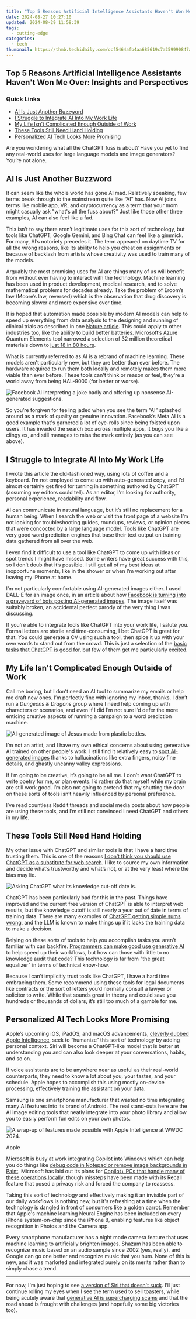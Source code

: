 ```yaml
---
title: "Top 5 Reasons Artificial Intelligence Assistants Haven't Won Me Over: Insights and Perspectives"
date: 2024-08-27 10:27:10
updated: 2024-08-29 11:58:39
tags:
  - cutting-edge
categories:
  - tech
thumbnail: https://thmb.techidaily.com/ccf5464afb4aa685619c7a259990847a57c5c05dab74619d5212fa55287fa1c5.jpg
---
```


## Top 5 Reasons Artificial Intelligence Assistants Haven't Won Me Over: Insights and Perspectives

### Quick Links

* [AI Is Just Another Buzzword](https://on-screen-recording.techidaily.com/updated-covert-composition-of-private-recordings-for-2024/)
* [I Struggle to Integrate AI Into My Work Life](https://location-social.techidaily.com/in-2024-4-most-known-ways-to-find-someone-on-tinder-for-itel-p55plus-by-name-drfone-by-drfone-virtual-android/)
* [My Life Isn't Complicated Enough Outside of Work](https://android-pokemon-go.techidaily.com/in-2024-what-legendaries-are-in-pokemon-platinum-on-oppo-a18-drfone-by-drfone-virtual-android/)
* [These Tools Still Need Hand Holding](https://article-tips.techidaily.com/in-2024-elevating-your-videography-through-audio-storytelling/)
* [Personalized AI Tech Looks More Promising](https://howto.techidaily.com/best-methods-for-vivo-t2-pro-5g-wont-turn-on-drfone-by-drfone-fix-android-problems-fix-android-problems/)

 Are you wondering what all the ChatGPT fuss is about? Have you yet to find any real-world uses for large language models and image generators? You’re not alone.

##  AI Is Just Another Buzzword

 It can seem like the whole world has gone AI mad. Relatively speaking, few terms break through to the mainstream quite like “AI” has. Now AI joins terms like mobile app, VR, and cryptocurrency as a term that your mom might casually ask "what's all the fuss about?" Just like those other three examples, AI can also feel like a fad.

 This isn’t to say there aren’t legitimate uses for this sort of technology, but tools like ChatGPT, Google Gemini, and Bing Chat can feel like a gimmick. For many, AI’s notoriety precedes it. The term appeared on daytime TV for all the wrong reasons, like its ability to help you cheat on assignments or because of backlash from artists whose creativity was used to train many of the models.

 Arguably the most promising uses for AI are things many of us will benefit from without ever having to interact with the technology. Machine learning has been used in product development, medical research, and to solve mathematical problems for decades already. Take the problem of Eroom’s law (Moore’s law, reversed) which is the observation that drug discovery is becoming slower and more expensive over time.

 It is hoped that automation made possible by modern AI models can help to speed up everything from data analysis to the designing and running of clinical trials as described in one [Nature article](https://www.nature.com/articles/d41586-024-00753-x). This could apply to other industries too, like the ability to build better batteries. Microsoft’s Azure Quantum Elements tool narrowed a selection of 32 million theoretical materials down to [just 18 in 80 hours](https://www.livescience.com/technology/artificial-intelligence/scientists-built-a-low-lithium-battery-from-a-new-material-that-took-just-hours-to-discover-thanks-to-ai).

 What is currently referred to as AI is a rebrand of machine learning. These models aren't particularly new, but they are better than ever before. The hardware required to run them both locally and remotely makes them more viable than ever before. These tools can't think or reason or feel, they're a world away from being HAL-9000 (for better or worse).

![Facebook AI interpreting a joke badly and offering up nonsense AI-generated suggestions.](https://static1.howtogeekimages.com/wordpress/wp-content/uploads/2024/06/img_7249.jpg) 

 So you’re forgiven for feeling jaded when you see the term “AI” splashed around as a mark of quality or genuine innovation. Facebook’s Meta AI is a good example that's garnered a lot of eye-rolls since being foisted upon users. It has invaded the search box across multiple apps, it bugs you like a clingy ex, and still manages to miss the mark entirely (as you can see above).

##  I Struggle to Integrate AI Into My Work Life

 I wrote this article the old-fashioned way, using lots of coffee and a keyboard. I’m not employed to come up with auto-generated copy, and I’d almost certainly get fired for turning in something authored by ChatGPT (assuming my editors could tell). As an editor, I’m looking for authority, personal experience, readability and flow.

 AI can communicate in natural language, but it’s still no replacement for a human being. When I search the web or visit the front page of a website I’m not looking for troubleshooting guides, roundups, reviews, or opinion pieces that were concocted by a large language model. Tools like ChatGPT are very good word prediction engines that base their text output on training data gathered from all over the web.

 I even find it difficult to use a tool like ChatGPT to come up with ideas or spot trends I might have missed. Some writers have great success with this, so I don't doub that it’s possible. I still get all of my best ideas at inopportune moments, like in the shower or when I’m working out after leaving my iPhone at home. 

 I’m not particularly comfortable using AI-generated images either. I used DALL-E for an image once, in an article about how [Facebook is turning into a graveyard of bots posting AI-generated images](https://smart-video-creator.techidaily.com/in-2024-zero-cost-4k-video-conversion-top-10-solutions/). The image itself was suitably broken, an accidental perfect parody of the very thing I was discussing.

 If you’re able to integrate tools like ChatGPT into your work life, I salute you. Formal letters are sterile and time-consuming, I bet ChatGPT is great for that. You could generate a CV using such a tool, then spice it up with your own words to stand out from the crowd. This is just a selection of the [basic tasks that ChatGPT is good for](https://facebook-clips.techidaily.com/updated-achieve-higher-interactions-mastering-the-art-of-square-videos-for-2024/), but few of them get me particularly excited.

##  My Life Isn't Complicated Enough Outside of Work

 Call me boring, but I don’t need an AI tool to summarize my emails or help me draft new ones. I’m perfectly fine with ignoring my inbox, thanks. I don’t run a _Dungeons & Dragons_ group where I need help coming up with characters or scenarios, and even if I did I’m not sure I’d defer the more enticing creative aspects of running a campaign to a word prediction machine.

![AI-generated image of Jesus made from plastic bottles.](https://static1.howtogeekimages.com/wordpress/wp-content/uploads/2024/04/ptdlxoo.jpeg) 

 I’m not an artist, and I have my own ethical concerns about using generative AI trained on other people's work. I still find it relatively easy to [spot AI-generated images](https://on-screen-recording.techidaily.com/in-2024-evolutionary-tools-redefining-the-art-of-game-capture-beyond-fbx/) thanks to hallucinations like extra fingers, noisy fine details, and ghastly uncanny valley expressions.

 If I’m going to be creative, it’s going to be all me. I don’t want ChatGPT to write poetry for me, or plan events. I’d rather do that myself while my brain are still work good. I’m also not going to pretend that my shutting the door on these sorts of tools isn’t heavily influenced by personal preference.

 I’ve read countless Reddit threads and social media posts about how people are using these tools, and I’m still not convinced I need ChatGPT and others in my life.

##  These Tools Still Need Hand Holding

 My other issue with ChatGPT and similar tools is that I have a hard time trusting them. This is one of the reasons [I don’t think you should use ChatGPT as a substitute for web search](https://vp-tips.techidaily.com/updated-unveiling-the-1-to-5-of-windows-free-screen-capture-apps-for-2024/). I like to source my own information and decide what’s trustworthy and what’s not, or at the very least where the bias may lie.

![Asking ChatGPT what its knowledge cut-off date is.](https://static1.howtogeekimages.com/wordpress/wp-content/uploads/2024/06/screenshot-2024-06-18-at-09-56-26.png) 

 ChatGPT has been particularly bad for this in the past. Things have improved and the current free version of ChatGPT is able to interpret web results, but the knowledge cutoff is still nearly a year out of date in terms of training data. There are many examples of [ChatGPT getting simple sums wrong](https://win-blog.techidaily.com/1722998864296-persistently-unresponsive-heres-how-to-fix-the-latest-freezing-issues-in-new-world/), and the LLM is known to make things up if it lacks the training data to make a decision.

 Relying on these sorts of tools to help you accomplish tasks you aren’t familiar with can backfire. [Programmers can make good use generative AI](https://apple-account.techidaily.com/top-notch-solutions-for-disabled-apple-id-on-apple-iphone-15-making-it-possible-by-drfone-ios/) to help speed up their workflows, but how can those with little to no knowledge audit that code? This technology is far from "the great equalizer" in terms of technical know-how.

 Because I can’t implicitly trust tools like ChatGPT, I have a hard time embracing them. Some recommend using these tools for legal documents like contracts or the sort of letters you’d normally consult a lawyer or solicitor to write. While that sounds great in theory and could save you hundreds or thousands of dollars, it’s still too much of a gamble for me.

##  Personalized AI Tech Looks More Promising

 Apple’s upcoming iOS, iPadOS, and macOS advancements, [cleverly dubbed Apple Intelligence](https://youtube-videos.techidaily.com/investing-successfully-with-a-makeup-channel/), seek to “humanize” this sort of technology by adding personal context. Siri will become a ChatGPT-like model that is better at understanding you and can also look deeper at your conversations, habits, and so on.

 If voice assistants are to be anywhere near as useful as their real-world counterparts, they need to know a lot about you, your tastes, and your schedule. Apple hopes to accomplish this using mostly on-device processing, effectively training the assistant on your data.

 Samsung is one smartphone manufacturer that wasted no time integrating many AI features into its brand of Android. The real stand-outs here are the AI image editing tools that neatly integrate into your photo library and allow you to easily perform fun edits on your own photos. 

![A wrap-up of features made possible with Apple Intelligence at WWDC 2024.](https://static1.howtogeekimages.com/wordpress/wp-content/uploads/2024/06/apple_intelligence_wrap_up-1.png) 

Apple

 Microsoft is busy at work integrating Copilot into Windows which can help you do things like [debug code in Notepad or remove image backgrounds in Paint](https://screen-mirror.techidaily.com/how-to-mirror-your-vivo-y77t-screen-to-pc-with-chromecast-drfone-by-drfone-android/). Microsoft has laid out its plans for [Copilot+ PCs that handle many of these operations locally](https://change-location.techidaily.com/how-to-stop-my-spouse-from-spying-on-my-motorola-moto-g24-drfone-by-drfone-virtual-android/), though missteps have been made with its Recall feature that posed a privacy risk and forced the company to reassess.

 Taking this sort of technology and effectively making it an invisible part of our daily workflows is nothing new, but it's refreshing at a time when the technology is dangled in front of consumers like a golden carrot. Remember that Apple's machine learning Neural Engine has been included on every iPhone system-on-chip since the iPhone 8, enabling features like object recognition in Photos and the Camera app.

 Every smartphone manufacturer has a night mode camera feature that uses machine learning to artificially brighten images. Shazam has been able to recognize music based on an audio sample since 2002 (yes, really), and Google can go one better and recognize music that you hum. None of this is new, and it was marketed and integrated purely on its merits rather than to simply chase a trend.

---

 For now, I'm just hoping to see [a version of Siri that doesn't suck](https://video-content-creator.techidaily.com/updated-2024-approved-alternative-video-editing-software-to-powerdirector-for-smartphone-users/). I’ll just continue rolling my eyes when I see the term used to sell toasters, while being acutely aware that [generative AI is supercharging scams](https://on-screen-recording.techidaily.com/updated-2024-approved-step-by-step-mastery-of-video-filters-in-zoom/) and that the road ahead is frought with challenges (and hopefully some big victories too).

<ins class="adsbygoogle"
     style="display:block"
     data-ad-format="autorelaxed"
     data-ad-client="ca-pub-7571918770474297"
     data-ad-slot="1223367746"></ins>



<ins class="adsbygoogle"
     style="display:block"
     data-ad-client="ca-pub-7571918770474297"
     data-ad-slot="8358498916"
     data-ad-format="auto"
     data-full-width-responsive="true"></ins>
